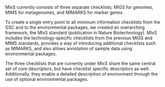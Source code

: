 MIxS currently consists of three separate checklists; MIGS for genomes, MIMS for metagenomes, and MIMARKS for marker genes.

To create a single entry point to all minimum information checklists from the GSC and to the environmental packages, we created an overarching framework, the MIxS standard (publication in Nature Biotechnology). MIxS includes the technology-specific checklists from the previous MIGS and MIMS standards, provides a way of introducing additional checklists such as MIMARKS, and also allows annotation of sample data using environmental packages.

The three checklists that are currently under MIxS share the same central set of core descriptors, but have checklist specific descriptors as well. Additionally, they enable a detailed description of environment through the use of optional environmental packages.
